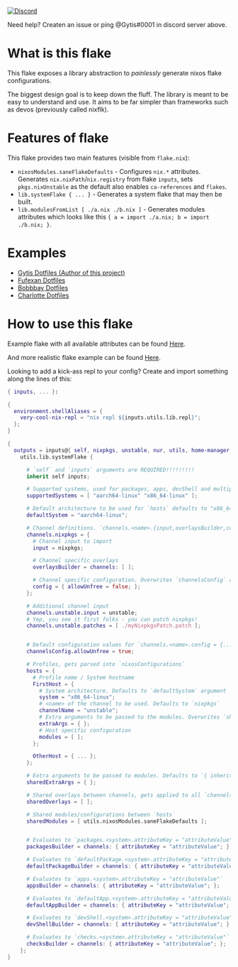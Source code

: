 
[![Discord](https://img.shields.io/discord/591914197219016707.svg?label=&logo=discord&logoColor=ffffff&color=7389D8&labelColor=6A7EC2)](https://discord.com/invite/RbvHtGa)

Need help? Createn an issue or ping @Gytis#0001 in discord server above.

# What is this flake #

This flake exposes a library abstraction to *painlessly* generate nixos flake configurations.

The biggest design goal is to keep down the fluff. The library is meant to be easy to understand and use. It aims to be far simpler than frameworks such as devos (previously called nixflk).

# Features of flake #

This flake provides two main features (visible from `flake.nix`):

- `nixosModules.saneFlakeDefaults` - Configures `nix.*` attributes. Generates `nix.nixPath`/`nix.registry` from flake `inputs`, sets `pkgs.nixUnstable` as the default also enables `ca-references` and `flakes`.
- `lib.systemFlake { ... }` - Generates a system flake that may then be built.
- `lib.modulesFromList [ ./a.nix ./b.nix ]` - Generates modules attributes which looks like this `{ a = import ./a.nix; b = import ./b.nix; }`.


# Examples #

- [Gytis Dotfiles (Author of this project)](https://github.com/gytis-ivaskevicius/nixfiles/blob/master/flake.nix)
- [Fufexan Dotfiles](https://github.com/fufexan/dotfiles/blob/main/flake.nix)
- [Bobbbay Dotfiles](https://github.com/Bobbbay/dotfiles/blob/master/flake.nix)
- [Charlotte Dotfiles](https://github.com/chvp/nixos-config/blob/master/flake.nix)

# How to use this flake #

Example flake with all available attributes can be found [Here](https://github.com/gytis-ivaskevicius/flake-utils-plus/blob/master/examples/fully-featured-flake.nix).

And more realistic flake example can be found [Here](https://github.com/gytis-ivaskevicius/flake-utils-plus/blob/master/examples/somewhat-realistic-flake.nix).

Looking to add a kick-ass repl to your config? Create and import something along the lines of this:
```nix
{ inputs, ... }:

{
  environment.shellAliases = {
    very-cool-nix-repl = "nix repl ${inputs.utils.lib.repl}";
  };
}

```


```nix
{
  outputs = inputs@{ self, nixpkgs, unstable, nur, utils, home-manager, neovim }:
    utils.lib.systemFlake {

      # `self` and `inputs` arguments are REQUIRED!!!!!!!!!
      inherit self inputs;

      # Supported systems, used for packages, apps, devShell and multiple other definitions. Defaults to `flake-utils.lib.defaultSystems`
      supportedSystems = [ "aarch64-linux" "x86_64-linux" ];

      # Default architecture to be used for `hosts` defaults to "x86_64-linux"
      defaultSystem = "aarch64-linux";

      # Channel definitions. `channels.<name>.{input,overlaysBuilder,config,patches}`
      channels.nixpkgs = {
        # Channel input to import
        input = nixpkgs;

        # Channel specific overlays
        overlaysBuilder = channels: [ ];

        # Channel specific configuration. Overwrites `channelsConfig` argument
        config = { allowUnfree = false; };
      };

      # Additional channel input
      channels.unstable.input = unstable;
      # Yep, you see it first folks - you can patch nixpkgs!
      channels.unstable.patches = [ ./myNixpkgsPatch.patch ];


      # Default configuration values for `channels.<name>.config = {...}`
      channelsConfig.allowUnfree = true;

      # Profiles, gets parsed into `nixosConfigurations`
      hosts = {
        # Profile name / System hostname
        FirstHost = {
          # System architecture. Defaults to `defaultSystem` argument
          system = "x86_64-linux";
          # <name> of the channel to be used. Defaults to `nixpkgs`
          channelName = "unstable";
          # Extra arguments to be passed to the modules. Overwrites `sharedExtraArgs` argument
          extraArgs = { };
          # Host specific configuration
          modules = [ ];
        };

        OtherHost = { ... };
      };

      # Extra arguments to be passed to modules. Defaults to `{ inherit inputs; }`
      sharedExtraArgs = { };

      # Shared overlays between channels, gets applied to all `channels.<name>.input`
      sharedOverlays = [ ];

      # Shared modules/configurations between `hosts`
      sharedModules = [ utils.nixosModules.saneFlakeDefaults ];


      # Evaluates to `packages.<system>.attributeKey = "attributeValue"`
      packagesBuilder = channels: { attributeKey = "attributeValue"; };

      # Evaluates to `defaultPackage.<system>.attributeKey = "attributeValue"`
      defaultPackageBuilder = channels: { attributeKey = "attributeValue"; };

      # Evaluates to `apps.<system>.attributeKey = "attributeValue"`
      appsBuilder = channels: { attributeKey = "attributeValue"; };

      # Evaluates to `defaultApp.<system>.attributeKey = "attributeValue"`
      defaultAppBuilder = channels: { attributeKey = "attributeValue"; };

      # Evaluates to `devShell.<system>.attributeKey = "attributeValue"`
      devShellBuilder = channels: { attributeKey = "attributeValue"; };

      # Evaluates to `checks.<system>.attributeKey = "attributeValue"`
      checksBuilder = channels: { attributeKey = "attributeValue"; };
    };
}
```


